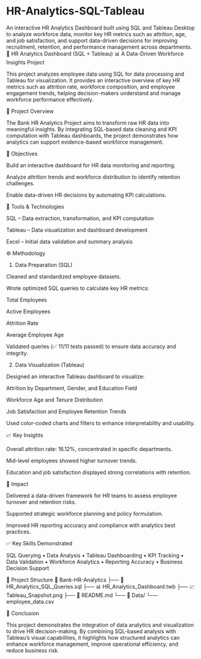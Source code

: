 # HR-Analytics-SQL-Tableau
An interactive HR Analytics Dashboard built using SQL and Tableau Desktop to analyze workforce data, monitor key HR metrics such as attrition, age, and job satisfaction, and support data-driven decisions for improving recruitment, retention, and performance management across departments.
🧮 HR Analytics Dashboard (SQL + Tableau)
📊 A Data-Driven Workforce Insights Project

This project analyzes employee data using SQL for data processing and Tableau for visualization.
It provides an interactive overview of key HR metrics such as attrition rate, workforce composition, and employee engagement trends, helping decision-makers understand and manage workforce performance effectively.

🧠 Project Overview

The Bank HR Analytics Project aims to transform raw HR data into meaningful insights.
By integrating SQL-based data cleaning and KPI computation with Tableau dashboards, the project demonstrates how analytics can support evidence-based workforce management.

🎯 Objectives

Build an interactive dashboard for HR data monitoring and reporting.

Analyze attrition trends and workforce distribution to identify retention challenges.

Enable data-driven HR decisions by automating KPI calculations.

🧰 Tools & Technologies

SQL – Data extraction, transformation, and KPI computation

Tableau – Data visualization and dashboard development

Excel – Initial data validation and summary analysis

⚙️ Methodology
1. Data Preparation (SQL)

Cleaned and standardized employee datasets.

Wrote optimized SQL queries to calculate key HR metrics:

Total Employees

Active Employees

Attrition Rate

Average Employee Age

Validated queries (✅ 11/11 tests passed) to ensure data accuracy and integrity.

2. Data Visualization (Tableau)

Designed an interactive Tableau dashboard to visualize:

Attrition by Department, Gender, and Education Field

Workforce Age and Tenure Distribution

Job Satisfaction and Employee Retention Trends

Used color-coded charts and filters to enhance interpretability and usability.

📈 Key Insights

Overall attrition rate: 16.12%, concentrated in specific departments.

Mid-level employees showed higher turnover trends.

Education and job satisfaction displayed strong correlations with retention.

🧩 Impact

Delivered a data-driven framework for HR teams to assess employee turnover and retention risks.

Supported strategic workforce planning and policy formulation.

Improved HR reporting accuracy and compliance with analytics best practices.

✅ Key Skills Demonstrated

SQL Querying • Data Analysis • Tableau Dashboarding • KPI Tracking • Data Validation • Workforce Analytics • Reporting Accuracy • Business Decision Support

📂 Project Structure
📁 Bank-HR-Analytics
├── 📄 HR_Analytics_SQL_Queries.sql
├── 📊 HR_Analytics_Dashboard.twb
├── 📈 Tableau_Snapshot.png
├── 📘 README.md
└── 📁 Data/
    └── employee_data.csv

🏁 Conclusion

This project demonstrates the integration of data analytics and visualization to drive HR decision-making.
By combining SQL-based analysis with Tableau’s visual capabilities, it highlights how structured analytics can enhance workforce management, improve operational efficiency, and reduce business risk.
